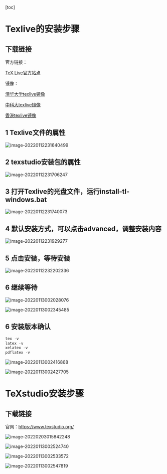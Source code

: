 [toc]

# Texlive的安装步骤

## 下载链接

官方链接：

[TeX Live官方站点](https://www.tug.org/texlive/)

镜像：

[清华大学texlive镜像](https://mirrors.tuna.tsinghua.edu.cn/CTAN/systems/texlive/Images/)

[中科大texlive镜像](https://mirrors.ustc.edu.cn/CTAN/systems/texlive/Images/)

[香港texlive镜像](https://mirror-hk.koddos.net/CTAN/systems/texlive/Images/)

## 1 Texlive文件的属性

![image-20220112231640499](fig/image-20220112231640499.png)

## 2 texstudio安装包的属性

![image-20220112231706247](fig/image-20220112231706247.png)

## 3 打开Texlive的光盘文件，运行install-tl-windows.bat

![image-20220112231740073](fig/image-20220112231740073.png)

## 4 默认安装方式，可以点击advanced，调整安装内容

![image-20220112231929277](fig/image-20220112231929277.png)



## 5 点击安装，等待安装

![image-20220112232202336](fig/image-20220112232202336.png)

## 6 继续等待

![image-20220113002028076](fig/image-20220113002028076.png)

![image-20220113002345485](fig/image-20220113002345485.png)



## 6 安装版本确认

```c
tex -v
latex -v
xelatex -v
pdflatex -v
```

![image-20220113002416868](fig/image-20220113002416868.png)

![image-20220113002427705](fig/image-20220113002427705.png)





# TeXstudio安装步骤

## 下载链接

官网：https://www.texstudio.org/

![image-20220203015842248](fig/image-20220203015842248.png)



![image-20220113002524740](fig/image-20220113002524740.png)



![image-20220113002533572](fig/image-20220113002533572.png)



![image-20220113002547819](fig/image-20220113002547819.png)

